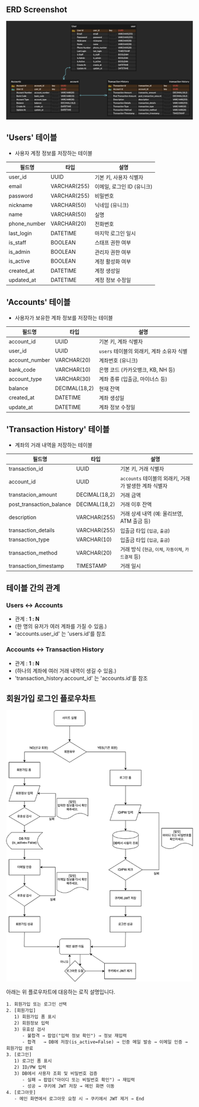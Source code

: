 
## ERD Screenshot

![ERD](./images/erd.png)

## 'Users' 테이블
 - 사용자 계정 정보를 저장하는 테이블

| 필드명          | 타입           | 설명                     |
|--------------|--------------|--------------------------|
| user_id      | UUID         | 기본 키, 사용자 식별자      |
| email        | VARCHAR(255) | 이메일, 로그인 ID (유니크)   |
| password     | VARCHAR(255) | 비밀번호                  |
| nickname     | VARCHAR(50)  | 닉네임 (유니크)           |
| name         | VARCHAR(50)  | 실명                     |
| phone_number | VARCHAR(20)  | 전화번호                  |
| last_login   | DATETIME     | 마지막 로그인 일시          |
| is_staff     | BOOLEAN      | 스태프 권한 여부            |
| is_admin     | BOOLEAN      | 관리자 권한 여부            |
| is_active    | BOOLEAN      | 계정 활성화 여부            |
| created_at   | DATETIME     | 계정 생성일                |
| updated_at   | DATETIME     | 계정 정보 수정일            |


## 'Accounts' 테이블
 - 사용자가 보유한 계좌 정보를 저장하는 테이블

| 필드명            | 타입            | 설명                          |
|----------------|---------------|-----------------------------|
| account_id     | UUID          | 기본 키, 계좌 식별자                |
| user_id        | UUID          | `users` 테이블의 외래키, 계좌 소유자 식별 |
| account_number | VARCHAR(20)   | 계좌번호 (유니크)                  |
| bank_code      | VARCHAR(10)   | 은행 코드 (카카오뱅크, KB, NH 등)     |
| account_type   | VARCHAR(30)   | 계좌 종류 (입출금, 마이너스 등)         |
| balance        | DECIMAL(18,2) | 현재 잔액                       |
| created_at     | DATETIME      | 계좌 생성일                      |
| update_at      | DATETIME      | 계좌 정보 수정일                   |


## 'Transaction History' 테이블
 - 계좌의 거래 내역을 저장하는 테이블

| 필드명                      | 타입            | 설명                                              |
|--------------------------|---------------|---------------------------------------------------|
| transaction_id           | UUID          | 기본 키, 거래 식별자                                   |
| account_id               | UUID          | `accounts` 테이블의 외래키, 거래가 발생한 계좌 식별자         |
| transtacion_amount       | DECIMAL(18,2) | 거래 금액                                           |
| post_transaction_balance | DECIMAL(18,2) | 거래 이후 잔액                                       |
| description              | VARCHAR(255)  | 거래 상세 내역 (예: 올리브영, ATM 출금 등)                  |
| transaction_details      | VARCHAR(255)  | 입출금 타입 (`입금`, `출금`)                            |
| transaction_type         | VARCHAR(10)   | 입출금 타입 (`입금`, `출금`)                            |
| transaction_method       | VARCHAR(20)   | 거래 방식 (`현금`, `이체`, `자동이체`, `카드결제` 등)         |
| transaction_timestamp    | TIMESTAMP     | 거래 일시                                           |


## 테이블 간의 관계

### **Users ↔ Accounts**
 - 관계 : **1 : N**
 - (한 명의 유저가 여러 계좌를 가질 수 있음.)
 - 'accounts.user_id' 는 'users.id'를 참조

### **Accounts ↔ Transaction History**
 - 관계 : **1 : N**
 - (하나의 계좌에 여러 거래 내역이 생길 수 있음.)
 - 'transaction_history.account_id' 는 'accounts.id'를 참조


## 회원가입 로그인 플로우차트

![flowchart](./images/Flowchart.drawio.png)

아래는 위 플로우차트에 대응하는 로직 설명입니다.

```text
1. 회원가입 또는 로그인 선택
2. [회원가입]
   1) 회원가입 폼 표시
   2) 회원정보 입력
   3) 유효성 검사
      - 불합격 → 팝업("입력 정보 확인") → 정보 재입력
      - 합격   → DB에 저장(is_active=False) → 인증 메일 발송 → 이메일 인증 → 회원가입 완료 
3. [로그인]
   1) 로그인 폼 표시
   2) ID/PW 입력
   3) DB에서 사용자 조회 및 비밀번호 검증
      - 실패 → 팝업("아이디 또는 비밀번호 확인") → 재입력
      - 성공 → 쿠키에 JWT 저장 → 메인 화면 이동
4. [로그아웃]
   - 메인 화면에서 로그아웃 요청 시 → 쿠키에서 JWT 제거 → End
```